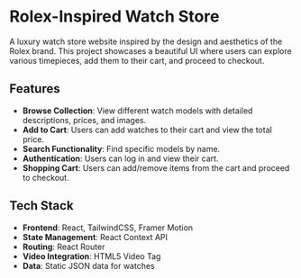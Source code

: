 # Rolex-Inspired Watch Store

A luxury watch store website inspired by the design and aesthetics of the Rolex brand. This project showcases a beautiful UI where users can explore various timepieces, add them to their cart, and proceed to checkout.

## Features

- **Browse Collection**: View different watch models with detailed descriptions, prices, and images.
- **Add to Cart**: Users can add watches to their cart and view the total price.
- **Search Functionality**: Find specific models by name.
- **Authentication**: Users can log in and view their cart.
- **Shopping Cart**: Users can add/remove items from the cart and proceed to checkout.

## Tech Stack

- **Frontend**: React, TailwindCSS, Framer Motion
- **State Management**: React Context API
- **Routing**: React Router
- **Video Integration**: HTML5 Video Tag
- **Data**: Static JSON data for watches
